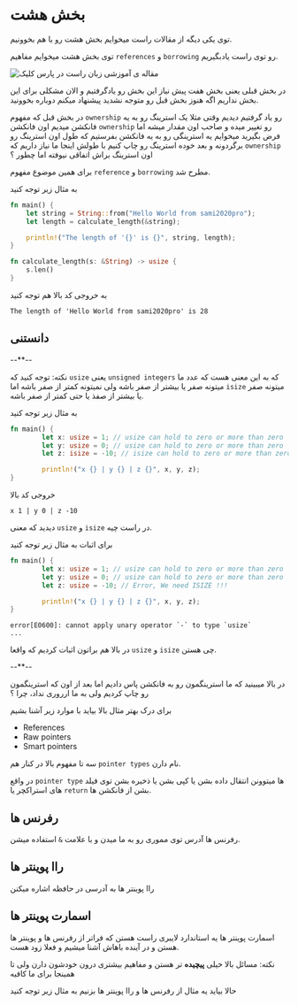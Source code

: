 # بخش هشت

توی یکی دیگه از مقالات راست میخوایم بخش هشت رو با هم بخوونیم.

توی بخش هشت میخوایم مفاهیم `references` و `borrowing` رو توی راست یادبگیریم.

![مقاله ی آموزشی زبان راست در پارس کلیک](https://images.pexels.com/photos/1194713/pexels-photo-1194713.jpeg?auto=compress&cs=tinysrgb&dpr=2&h=650&w=940)

در بخش قبلی یعنی بخش هفت پیش نیاز این بخش رو یادگرفتیم و الان مشکلی برای این بخش نداریم اگه هنوز بخش قبل رو متوجه نشدید پیشنهاد میکنم دوباره بخوونید.

در بخش قبل که مفهوم `ownership` رو یاد گرفتیم دیدیم وقتی مثلا یک استرینگ رو به یه فانکشن میدیم اون فانکشن `ownership` رو تغییر میده و صاحب اون مقدار میشه اما فرض بگیرید میخوایم یه استرینگی رو به یه فانکشن بفرستیم که طول اون استرینگ رو برگردونه و بعد خوده استرینگ رو چاپ کنیم با طولش اینجا ما نیاز داریم که `ownership` اون استرینگ براش اتفاقی نیوفته اما چطور ؟

برای همین موضوع مفهوم `reference` و `borrowing` مطرح شد.

به مثال زیر توجه کنید

```rust
fn main() {
    let string = String::from("Hello World from sami2020pro");
    let length = calculate_length(&string);

    println!("The length of '{}' is {}", string, length);
}

fn calculate_length(s: &String) -> usize {
    s.len()
}
```

به خروجی کد بالا هم توجه کنید

```
The length of 'Hello World from sami2020pro' is 28
```

## دانستنی

--**--

نکته: توجه کنید که `usize` یعنی `unsigned integers` که به این معنی هست که عدد ما میتونه صفر یا بیشتر از صفر باشه ولی نمیتونه کمتر از صفر باشه اما `isize` میتونه صفر یا بیشتر از صفذ یا حتی کمتر از صفر باشه.

به مثال زیر توجه کنید

```rust
fn main() {
        let x: usize = 1; // usize can hold to zero or more than zero
        let y: usize = 0; // usize can hold to zero or more than zero
        let z: isize = -10; // isize can hold to zero or more than zero OR less than zero

        println!("x {} | y {} | z {}", x, y, z);
}
```

خروجی کد بالا

```
x 1 | y 0 | z -10
```

دیدید که معنی `usize` و `isize` در راست چیه.

برای اثبات به مثال زیر توجه کنید

```rust
fn main() {
        let x: usize = 1; // usize can hold to zero or more than zero
        let y: usize = 0; // usize can hold to zero or more than zero
        let z: usize = -10; // Error, We need ISIZE !!!

        println!("x {} | y {} | z {}", x, y, z);
}
```

```
error[E0600]: cannot apply unary operator `-` to type `usize`
...
```

در بالا هم براتون اثبات کردیم که واقعا `usize` و `isize` چی هستن.

--**--

در بالا میبینید که ما استرینگمون رو به فانکشن پاس دادیم اما بعد از اون که استرینگمون رو چاپ کردیم ولی به ما ارروری نداد، چرا ؟

برای درک بهتر مثال بالا بیاید با موارد زیر آشنا بشیم

- References
- Raw pointers
- Smart pointers

سه تا مفهوم بالا در کنار هم `pointer types` نام دارن.

در واقع `pointer type` ها میتوونن انتقال داده بشن یا کپی بشن یا ذخیره بشن توی فیلد های استراکچر یا `return` بشن از فانکشن ها.

## رفرنس ها

رفرنس ها آدرس توی مموری رو به ما میدن و با علامت `&` استفاده میشن.

## راا پوینتر ها

راا پوینتر ها به آدرسی در حافظه اشاره میکنن

## اسمارت پوینتر ها

اسمارت پوینتر ها یه استاندارد لایبری راست هستن که فراتر از رفرنس ها و پوینتر ها هستن و در آینده باهاش آشنا میشیم و فعلا زود هست.

نکته: مسائل بالا خیلی **پیچیده** تر هستن و مفاهیم بیشتری درون خودشون دارن ولی تا همینجا برای ما کافیه

حالا بیاید یه مثال از رفرنس ها و راا پوینتر ها بزنیم به مثال زیر توجه کنید

